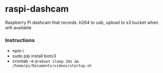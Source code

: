# raspi-dashcam
Raspberry Pi dashcam that records .h264 to usb, upload to s3 bucket when wifi available

### Instructions
* npm i
* sudo pip install boto3
* crontab -e
```@reboot sleep 20s && /home/pi/Documents/videos/startup.sh```
